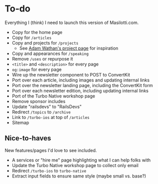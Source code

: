# To-do

Everything I (think) I need to launch this version of Masilotti.com.

* Copy for the home page
* Copy for `/articles`
* Copy and projects for `/projects`
  * See [Adam Wathan's project page](https://adamwathan.me/projects/) for inspiration
* Copy and appearances for `/speaking`
* Remove `/uses` or repurpose it
* `<title>` and `<description>` for every page
* `og:image` for every page
* Wire up the newsletter component to POST to ConvertKit
* Port over each article, including images and updating internal links
* Port over the newsletter landing page, including the ConvertKit form
* Port over each newsletter edition, including updating internal links
* Port of the Turbo Native workshop page
* Remove sponsor includes
* Update "railsdevs" to "RailsDevs"
* Redirect `/topics` to `/archive`
* Link to `/turbo-ios` at top of `/articles`
* Sitemap

## Nice-to-haves

New features/pages I'd love to see included.

* A services or "hire me" page highlighting what I can help folks with
* Update the Turbo Native workshop page to collect only email
* Redirect `/turbo-ios` to `turbo-native`
* Extract input fields to ensure same style (maybe small vs. base?)
